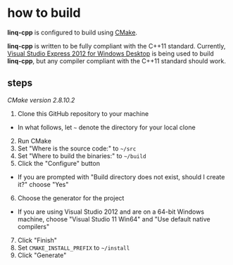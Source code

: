 # how to build

**linq-cpp** is configured to build using [CMake][1].

**linq-cpp** is written to be fully compliant with the C++11 standard. Currently, [Visual Studio Express 2012 for Windows Desktop][2] is being used to build **linq-cpp**, but any compiler compliant with the C++11 standard should work.

## steps

*CMake version 2.8.10.2*

1. Clone this GitHub repository to your machine
 - In what follows, let `~` denote the directory for your local clone
2. Run CMake
3. Set "Where is the source code:" to `~/src`
4. Set "Where to build the binaries:" to `~/build`
5. Click the "Configure" button
 - If you are prompted with "Build directory does not exist, should I create it?" choose "Yes"
6. Choose the generator for the project
 - If you are using Visual Studio 2012 and are on a 64-bit Windows machine, choose "Visual Studio 11 Win64" and "Use default native compilers"
7. Click "Finish"
8. Set `CMAKE_INSTALL_PREFIX` to `~/install`
9. Click "Generate"

[1]: http://www.cmake.org/
[2]: http://www.microsoft.com/visualstudio/eng/products/visual-studio-express-for-windows-desktop#product-express-desktop

